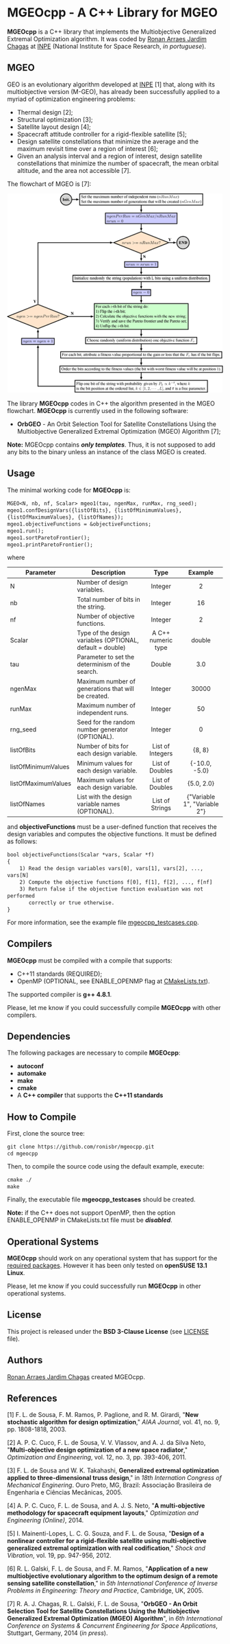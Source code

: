 MGEOcpp - A C++ Library for MGEO
================================

**MGEOcpp** is a C++ library that implements the Multiobjective Generalized
Extremal Optimization algorithm. It was coded by [Ronan Arraes Jardim
Chagas](http://www.inpe.br/ete/dse/ronan) at [INPE](http://www.inpe.br)
(National Institute for Space Research, *in portuguese*).

MGEO
----

GEO is an evolutionary algorithm developed at [INPE](http://www.inpe.br) [1]
that, along with its multiobjective version (M-GEO), has already been
successfully applied to a myriad of optimization engineering problems:

* Thermal design [2];
* Structural optimization [3];
* Satellite layout design [4];
* Spacecraft attitude controller for a rigid-flexible satellite [5];
* Design satellite constellations that minimize the average and the maximum
  revisit time over a region of interest [6];
* Given an analysis interval and a region of interest, design satellite
  constellations that minimize the number of spacecraft, the mean orbital
  altitude, and the area not accessible [7].

The flowchart of MGEO is [7]:

![M-GEO Flowchart](./figs/mgeo-flowchart.png "M-GEO flowchart [7]")

The library **MGEOcpp** codes in C++ the algorithm presented in the MGEO
flowchart. **MGEOcpp** is currently used in the following software:

* **OrbGEO** - An Orbit Selection Tool for Satellite Constellations Using the
  Multiobjective Generalized Extremal Optimization (MGEO) Algorithm [7];

**Note:** MGEOcpp contains ***only templates***. Thus, it is not supposed to add
any bits to the binary unless an instance of the class MGEO is created.

Usage
-----

The minimal working code for **MGEOcpp** is:

```
MGEO<N, nb, nf, Scalar> mgeo1(tau, ngenMax, runMax, rng_seed);
mgeo1.confDesignVars({listOfBits}, {listOfMinimumValues}, {listOfMaximumValues}, {listOfNames});
mgeo1.objectiveFunctions = &objectiveFunctions;
mgeo1.run();
mgeo1.sortParetoFrontier();
mgeo1.printParetoFrontier();
```
where

| Parameter                              | Description                                               | Type                                   | Example                                 |
| -------------------------------------- | --------------------------------------------------------- |:--------------------------------------:|:---------------------------------------:|
| N                                      | Number of design variables.                               | Integer                                | 2                                       |
| nb                                     | Total number of bits in the string.                       | Integer                                | 16                                      |
| nf                                     | Number of objective functions.                            | Integer                                | 2                                       |
| Scalar                                 | Type of the design variables (OPTIONAL, default = double) | A C++ numeric type                     | double                                  |
| tau                                    | Parameter to set the determinism of the search.           | Double                                 | 3.0                                     |
| ngenMax                                | Maximum number of generations that will be created.       | Integer                                | 30000                                   |
| runMax                                 | Maximum number of independent runs.                       | Integer                                | 50                                      |
| rng_seed                               | Seed for the random number generator (OPTIONAL).          | Integer                                | 0                                       |
| listOfBits                             | Number of bits for each design variable.                  | List of Integers                       | {8, 8}                                  |
| listOfMinimumValues                    | Minimum values for each design variable.                  | List of Doubles                        | {-10.0, -5.0}                           |
| listOfMaximumValues                    | Maximum values for each design variable.                  | List of Doubles                        | {5.0, 2.0}                              |
| listOfNames                            | List with the design variable names (OPTIONAL).           | List of Strings                        | {"Variable 1", "Variable 2"}            |

and **objectiveFunctions** must be a user-defined function that receives the
design variables and computes the objective functions. It must be defined as
follows:

```
bool objectiveFunctions(Scalar *vars, Scalar *f)
{
    1) Read the design variables vars[0], vars[1], vars[2], ..., vars[N]
    2) Compute the objective functions f[0], f[1], f[2], ..., f[nf]
    3) Return false if the objective function evaluation was not performed
       correctly or true otherwise.
}
```

For more information, see the example file
[mgeocpp_testcases.cpp](./src/mgeocpp_testcases.cpp).

Compilers <a name="Compilers"></a>
---------

**MGEOcpp** must be compiled with a compile that supports:

* C++11 standards (REQUIRED);
* OpenMP (OPTIONAL, see ENABLE_OPENMP flag at [CMakeLists.txt](CMakeLists.txt)).

The supported compiler is **g++ 4.8.1**.

Please, let me know if you could successfully compile **MGEOcpp** with other
compilers.

Dependencies <a name="Dependencies"></a>
------------

The following packages are necessary to compile **MGEOcpp**:

* **autoconf**
* **automake**
* **make**
* **cmake**
* A **C++ compiler** that supports the **C++11 standards**

How to Compile
--------------

First, clone the source tree:

```
git clone https://github.com/ronisbr/mgeocpp.git
cd mgeocpp
```

Then, to compile the source code using the default example, execute:

```
cmake ./
make
```

Finally, the executable file **mgeocpp_testcases** should be created.

**Note:** if the C++ does not support OpenMP, then the option ENABLE_OPENMP in
CMakeLists.txt file must be ***disabled***.

Operational Systems
-------------------

**MGEOcpp** should work on any operational system that has support for the
[required packages](#Dependencies). However it has
been only tested on **openSUSE 13.1 Linux**.

Please, let me know if you could successfully run **MGEOcpp** in other
operational systems.

License
-------

This project is released under the **BSD 3-Clause License** (see
[LICENSE](./LICENSE) file).

Authors
-------

[Ronan Arraes Jardim Chagas](http://www.inpe.br/ete/dse/ronan) created MGEOcpp.

References
----------

[1] F. L. de Sousa, F. M. Ramos, P. Paglione, and R. M. Girardi, "**New
stochastic algorithm for design optimization**," *AIAA Journal*, vol. 41, no. 9,
pp. 1808-1818, 2003.

[2] A. P. C. Cuco, F. L. de Sousa, V. V. Vlassov, and A. J. da Silva Neto,
"**Multi-objective design optimization of a new space radiator**," *Optimization
and Engineering*, vol. 12, no. 3, pp. 393-406, 2011.

[3] F. L. de Sousa and W. K. Takahashi, **Generalized extremal optimization
applied to three-dimensional truss design**," in *18th Internation Congress of
Mechanical Enginering*. Ouro Preto, MG, Brazil: Associação Brasileira de
Engenharia e Ciências Mecânicas, 2005.

[4] A. P. C. Cuco, F. L. de Sousa, and A. J. S. Neto, "**A multi-objective
methodology for spacecraft equipment layouts**," *Optimization and Engineering
(Online)*, 2014.

[5] I. Mainenti-Lopes, L. C. G. Souza, and F. L. de Sousa, "**Design of a
nonlinear controller for a rigid-flexible satellite using multi-objective
generalized extremal optimization with real codification**," *Shock and
Vibration*, vol. 19, pp. 947-956, 2012.

[6] R. L. Galski, F. L. de Sousa, and F. M. Ramos, "**Application of a new
multiobjective evolutionary algorithm to the optimum design of a remote sensing
satellite constellation**," in *5th International Conference of Inverse Problems
in Engineering: Theory and Practice*, Cambridge, UK, 2005.

[7] R. A. J. Chagas, R. L. Galski, F. L. de Sousa, "**OrbGEO - An Orbit
Selection Tool for Satellite Constellations Using the Multiobjective Generalized
Extremal Optimization (MGEO) Algorithm**", in *6th International Conference on
Systems & Concurrent Engineering for Space Applications*, Stuttgart, Germany,
2014 (*in press*).


